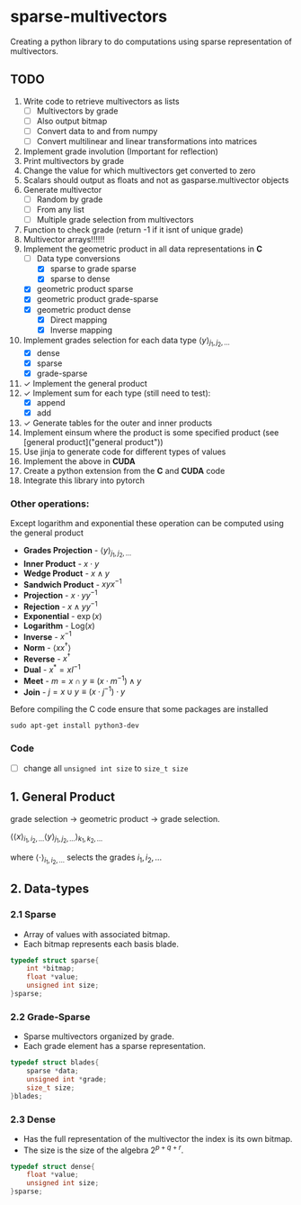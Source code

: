 # sparse-multivectors

Creating a python library to do computations using sparse representation of multivectors.

## TODO
1. Write code to retrieve multivectors as lists
    - [ ] Multivectors by grade
    - [ ] Also output bitmap
    - [ ] Convert data to and from numpy
    - [ ] Convert multilinear and linear transformations into matrices
1. Implement grade involution (Important for reflection)
1. Print multivectors by grade
1. Change the value for which multivectors get converted to zero 
1. Scalars should output as floats and not as gasparse.multivector objects
1. Generate multivector
    - [ ] Random by grade
    - [ ] From any list
    - [ ] Multiple grade selection from multivectors
1. Function to check grade (return -1 if it isnt of unique grade)
1. Multivector arrays!!!!!!
1. Implement the geometric product in all data representations in **C**
   - [ ] Data type conversions
      + [x] sparse to grade sparse
      + [x] sparse to dense
   - [x] geometric product sparse
   - [x] geometric product grade-sparse
   - [x] geometric product dense
      + [x] Direct mapping
      + [x] Inverse mapping
1. Implement grades selection for each data type $\langle y\rangle_{j_1,j_2,\dots}$
    + [x] dense
    + [x] sparse
    + [x] grade-sparse
1. $\checkmark$ Implement the general product 
1. $\checkmark$ Implement sum for each type (still need to test):
    + [x] append
    + [x] add
1. $\checkmark$ Generate tables for the outer and inner products
1. Implement einsum where the product is some specified product (see [general product]("general product"))
1. Use jinja to generate code for different types of values
1. Implement the above in **CUDA**
1. Create a python extension from the **C** and **CUDA** code
1. Integrate this library into pytorch

### Other operations:
Except logarithm and exponential these operation can be computed using the general product
  + **Grades Projection** - $\langle y\rangle_{j_1,j_2,\dots}$
  + **Inner Product**  - $x \cdot y$
  + **Wedge Product** - $x \wedge y$
  + **Sandwich Product** - $xyx^{-1}$
  + **Projection** - $x\cdot y y^{-1}$
  + **Rejection** - $x\wedge y y^{-1}$
  + **Exponential** - $\exp(x)$
  + **Logarithm** - $\text{Log}(x)$
  + **Inverse** - $x^{-1}$
  + **Norm** - $\langle xx^\dagger\rangle$
  + **Reverse** - $x^\dagger$
  + **Dual** - $x^* = xI^{-1}$
  + **Meet** - $m = x\cap y\equiv (x\cdot m^{-1})\wedge y$
  + **Join** - $j = x\cup y\equiv (x\cdot j^{-1})\cdot y$


Before compiling the C code ensure that some packages are installed

`sudo apt-get install python3-dev`

### Code
  - [ ] change all `unsigned int size` to `size_t size`


## 1. General Product

grade selection $\rightarrow$ geometric product $\rightarrow$ grade selection.

$\langle\langle x\rangle_{i_1,i_2,\dots}\langle y\rangle_{j_1,j_2,\dots}\rangle_{k_1,k_2,\dots}$

where $\langle \cdot\rangle_{i_1,i_2,\dots}$ selects the grades $i_1,i_2,\dots$

## 2. Data-types
### 2.1 Sparse
- Array of values with associated bitmap.
- Each bitmap represents each basis blade.
```c
typedef struct sparse{
    int *bitmap;
    float *value;
    unsigned int size;
}sparse;
```

### 2.2 Grade-Sparse
 - Sparse multivectors organized by grade.
 - Each grade element has a sparse representation.

```c
typedef struct blades{
    sparse *data;
    unsigned int *grade;
    size_t size;
}blades;
```

### 2.3 Dense
- Has the full representation of the multivector the index is its own bitmap.
- The size is the size of the algebra $2^{p+q+r}$.
```c
typedef struct dense{
    float *value;
    unsigned int size;
}sparse;
```
